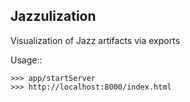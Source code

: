 Jazzulization
-------------

Visualization of Jazz artifacts via exports


Usage::

    >>> app/startServer
    >>> http://localhost:8000/index.html
